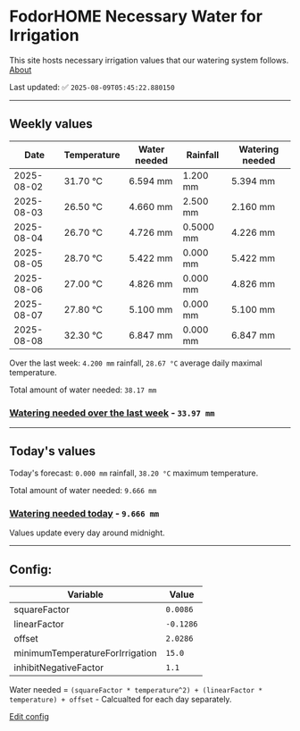 # FodorHOME Necessary Water for Irrigation

This site hosts necessary irrigation values that our watering system follows. [About](https://github.com/redyau/irrigation)

Last updated: ✅ `2025-08-09T05:45:22.880150`

---

## Weekly values

| Date | Temperature | Water needed | Rainfall | Watering needed |
|-----|-----|-----|-----|-----|
| 2025-08-02 | 31.70 °C | 6.594 mm | 1.200 mm | 5.394 mm |
| 2025-08-03 | 26.50 °C | 4.660 mm | 2.500 mm | 2.160 mm |
| 2025-08-04 | 26.70 °C | 4.726 mm | 0.5000 mm | 4.226 mm |
| 2025-08-05 | 28.70 °C | 5.422 mm | 0.000 mm | 5.422 mm |
| 2025-08-06 | 27.00 °C | 4.826 mm | 0.000 mm | 4.826 mm |
| 2025-08-07 | 27.80 °C | 5.100 mm | 0.000 mm | 5.100 mm |
| 2025-08-08 | 32.30 °C | 6.847 mm | 0.000 mm | 6.847 mm |


Over the last week: `4.200 mm` rainfall, `28.67 °C` average daily maximal temperature.

Total amount of water needed: `38.17 mm`

### [Watering needed over the last week](lastweek.txt) - `33.97 mm`

---

## Today's values

Today's forecast: `0.000 mm` rainfall, `38.20 °C` maximum temperature.

Total amount of water needed: `9.666 mm`

### [Watering needed today](today.txt) - `9.666 mm`

Values update every day around midnight.

---

## Config:

| Variable | Value |
|-----|-----|
| squareFactor | `0.0086` |
| linearFactor | `-0.1286` |
| offset | `2.0286` |
| minimumTemperatureForIrrigation | `15.0` |
| inhibitNegativeFactor | `1.1` |

Water needed = `(squareFactor * temperature^2) + (linearFactor * temperature) + offset` - Calcualted for each day separately.

[Edit config](https://github.com/RedyAu/irrigation/edit/main/config.json)
